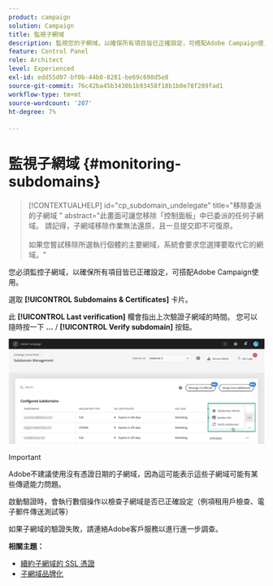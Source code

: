 ```yaml
---
product: campaign
solution: Campaign
title: 監視子網域
description: 監視您的子網域，以確保所有項目皆已正確設定，可搭配Adobe Campaign使用。
feature: Control Panel
role: Architect
level: Experienced
exl-id: edd55d07-bf0b-44b0-8281-be69c698d5e8
source-git-commit: 76c42ba45b3430b1b93458f18b1b0e78f289fad1
workflow-type: tm+mt
source-wordcount: '207'
ht-degree: 7%

---
```


# 監視子網域 {#monitoring-subdomains}

>[!CONTEXTUALHELP]
>id="cp_subdomain_undelegate"
>title="移除委派的子網域 "
>abstract="此畫面可讓您移除「控制面板」中已委派的任何子網域。 請記得，子網域移除作業無法還原，且一旦提交即不可復原。<br><br>如果您嘗試移除所選執行個體的主要網域，系統會要求您選擇要取代它的網域。"

您必須監控子網域，以確保所有項目皆已正確設定，可搭配Adobe Campaign使用。

選取 **[!UICONTROL Subdomains & Certificates]** 卡片。

此 **[!UICONTROL Last verification]** 欄會指出上次驗證子網域的時間。 您可以隨時按一下 **...** / **[!UICONTROL Verify subdomain]** 按鈕。

![](assets/subdomain_verification.png)

>[!IMPORTANT]
>
>Adobe不建議使用沒有憑證日期的子網域，因為這可能表示這些子網域可能有某些傳遞能力問題。

啟動驗證時，會執行數個操作以檢查子網域是否已正確設定（例項租用戶檢查、電子郵件傳送測試等）

如果子網域的驗證失敗，請連絡Adobe客戶服務以進行進一步調查。

**相關主題：**

* [續約子網域的 SSL 憑證](../../subdomains-certificates/using/renewing-subdomain-certificate.md)
* [子網域品牌化](../../subdomains-certificates/using/subdomains-branding.md)
